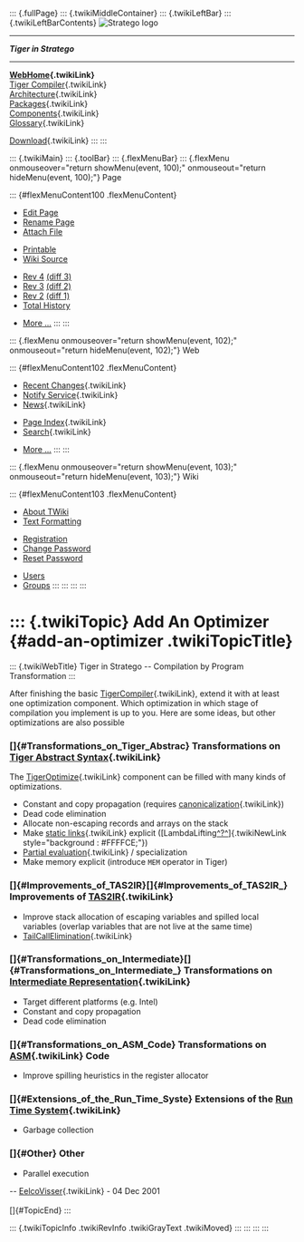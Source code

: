 ::: {.fullPage}
::: {.twikiMiddleContainer}
::: {.twikiLeftBar}
::: {.twikiLeftBarContents}
![Stratego
logo](../pub/Stratego/StrategoLogo/StrategoLogoTextlessWhite-100px.png)

------------------------------------------------------------------------

***Tiger in Stratego***

------------------------------------------------------------------------

**[WebHome](WebHome){.twikiLink}**\
[Tiger Compiler](TigerCompiler){.twikiLink}\
[Architecture](CompilerArchitecture){.twikiLink}\
[Packages](CompilerPackages){.twikiLink}\
[Components](CompilerComponent){.twikiLink}\
[Glossary](WebGlossary){.twikiLink}

[Download](DownloadAndInstallation){.twikiLink}
:::
:::

::: {.twikiMain}
::: {.toolBar}
::: {.flexMenuBar}
::: {.flexMenu onmouseover="return showMenu(event, 100);" onmouseout="return hideMenu(event, 100);"}
Page

::: {#flexMenuContent100 .flexMenuContent}
-   [Edit
    Page](http://www.program-transformation.org/edit/Tiger/AddAnOptimizer?t=1536826689)
-   [Rename
    Page](http://www.program-transformation.org/rename/Tiger/AddAnOptimizer)
-   [Attach
    File](http://www.program-transformation.org/attach/Tiger/AddAnOptimizer)

<!-- -->

-   [Printable](http://www.program-transformation.org/view/Tiger/AddAnOptimizer?skin=print.pattern)
-   [Wiki
    Source](http://www.program-transformation.org/view/Tiger/AddAnOptimizer?skin=text&raw=on&contenttype=text/plain)

<!-- -->

-   [Rev
    4](http://www.program-transformation.org/view/Tiger/AddAnOptimizer?rev=1.4)
    [(diff 3)](http://www.program-transformation.org/rdiff/Tiger/AddAnOptimizer?rev1=1.4&rev2=1.3)
-   [Rev
    3](http://www.program-transformation.org/view/Tiger/AddAnOptimizer?rev=1.3)
    [(diff 2)](http://www.program-transformation.org/rdiff/Tiger/AddAnOptimizer?rev1=1.3&rev2=1.2)
-   [Rev
    2](http://www.program-transformation.org/view/Tiger/AddAnOptimizer?rev=1.2)
    [(diff 1)](http://www.program-transformation.org/rdiff/Tiger/AddAnOptimizer?rev1=1.2&rev2=1.1)
-   [Total
    History](http://www.program-transformation.org/rdiff/Tiger/AddAnOptimizer)

<!-- -->

-   [More
    \...](http://www.program-transformation.org/oops/Tiger/AddAnOptimizer?template=oopsmore&param1=1.4&param2=1.4)
:::
:::

::: {.flexMenu onmouseover="return showMenu(event, 102);" onmouseout="return hideMenu(event, 102);"}
Web

::: {#flexMenuContent102 .flexMenuContent}
-   [Recent Changes](WebChanges){.twikiLink}
-   [Notify Service](WebNotify){.twikiLink}
-   [News](WebNews){.twikiLink}

<!-- -->

-   [Page Index](WebIndex){.twikiLink}
-   [Search](WebSearch){.twikiLink}

<!-- -->

-   [More
    \...](http://www.program-transformation.org/oops/Tiger/AddAnOptimizer?template=oopsmore&param1=1.4&param2=1.4)
:::
:::

::: {.flexMenu onmouseover="return showMenu(event, 103);" onmouseout="return hideMenu(event, 103);"}
Wiki

::: {#flexMenuContent103 .flexMenuContent}
-   [About
    TWiki](http://www.program-transformation.org/view/TWiki/WebHome)
-   [Text
    Formatting](http://www.program-transformation.org/view/TWiki/TextFormattingRules)

<!-- -->

-   [Registration](http://www.program-transformation.org/view/TWiki/TWikiRegistration)
-   [Change
    Password](http://www.program-transformation.org/view/TWiki/ChangePassword)
-   [Reset
    Password](http://www.program-transformation.org/view/TWiki/ResetPassword)

<!-- -->

-   [Users](http://www.program-transformation.org/view/Main/TWikiUsers)
-   [Groups](http://www.program-transformation.org/view/Main/TWikiGroups)
:::
:::
:::
:::

::: {.twikiTopic}
Add An Optimizer {#add-an-optimizer .twikiTopicTitle}
================

::: {.twikiWebTitle}
Tiger in Stratego \-- Compilation by Program Transformation
:::

After finishing the basic [TigerCompiler](TigerCompiler){.twikiLink},
extend it with at least one optimization component. Which optimization
in which stage of compilation you implement is up to you. Here are some
ideas, but other optimizations are also possible

### []{#Transformations_on_Tiger_Abstrac} Transformations on [Tiger Abstract Syntax](http://www.program-transformation.org/Tiger/TigerAbstractSyntax){.twikiLink}

The [TigerOptimize](TigerOptimize){.twikiLink} component can be filled
with many kinds of optimizations.

-   Constant and copy propagation (requires
    [canonicalization](http://www.program-transformation.org/Tiger/IRCanonicalize){.twikiLink})
-   Dead code elimination
-   Allocate non-escaping records and arrays on the stack
-   Make [static links](StaticLink){.twikiLink} explicit
    ([LambdaLifting[^?^](http://www.program-transformation.org/edit/Transform/LambdaLifting?topicparent=Tiger.AddAnOptimizer)]{.twikiNewLink
    style="background : #FFFFCE;"})
-   [Partial evaluation](../Transform/PartialEvaluation){.twikiLink} /
    specialization
-   Make memory explicit (introduce `MEM` operator in Tiger)

### []{#Improvements_of_TAS2IR}[]{#Improvements_of_TAS2IR_} Improvements of [TAS2IR](TAS2IR){.twikiLink}

-   Improve stack allocation of escaping variables and spilled local
    variables (overlap variables that are not live at the same time)
-   [TailCallElimination](../Transform/TailCallElimination){.twikiLink}

### []{#Transformations_on_Intermediate}[]{#Transformations_on_Intermediate_} Transformations on [Intermediate Representation](http://www.program-transformation.org/Tiger/IntermediateRepresentation){.twikiLink}

-   Target different platforms (e.g. Intel)
-   Constant and copy propagation
-   Dead code elimination

### []{#Transformations_on_ASM_Code} Transformations on [ASM](ASM){.twikiLink} Code

-   Improve spilling heuristics in the register allocator

### []{#Extensions_of_the_Run_Time_Syste} Extensions of the [Run Time System](http://www.program-transformation.org/Tiger/RunTimeSystem){.twikiLink}

-   Garbage collection

### []{#Other} Other

-   Parallel execution

\-- [EelcoVisser](../Main/EelcoVisser){.twikiLink} - 04 Dec 2001\
\
[]{#TopicEnd}
:::

::: {.twikiTopicInfo .twikiRevInfo .twikiGrayText .twikiMoved}
:::
:::
:::
:::
